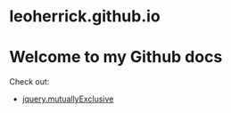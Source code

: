 leoherrick.github.io
====================

# Welcome to my Github docs

Check out:
* [jquery.mutuallyExclusive](leoherrick.github.io/jquery.mutuallyExclusive)


